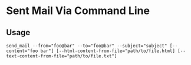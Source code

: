 # Sent Mail Via Command Line

## Usage

```
send_mail --from="foo@bar" --to="foo@bar" --subject="subject" [--content="foo bar"] [--html-content-from-file="path/to/file.html] [--text-content-from-file="path/to/file.txt"]
```
